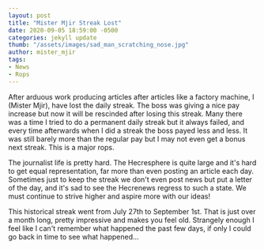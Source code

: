 ```yaml
---
layout: post
title: "Mister Mjir Streak Lost"
date: 2020-09-05 18:59:00 -0500
categories: jekyll update
thumb: "/assets/images/sad_man_scratching_nose.jpg"
author: mister_mjir
tags:
- News
- Rops
---
```


After arduous work producing articles after articles like a factory machine, I (Mister Mjir), have lost the daily streak. The boss was giving a nice pay increase but
now it will be rescinded after losing this streak. Many there was a time I tried to do a permanent daily streak but it always failed, and every time afterwards when
I did a streak the boss payed less and less. It was still barely more than the regular pay but I may not even get a bonus next streak. This is a major rops.

The journalist life is pretty hard. The Hecresphere is quite large and it's hard to get equal representation, far more than even posting an article each day. Sometimes
just to keep the streak we don't even post news but put a letter of the day, and it's sad to see the Hecrenews regress to such a state. We must continue to strive
higher and aspire more with our ideas!

This historical streak went from July 27th to September 1st. That is just over a month long, pretty impressive and makes you feel old. Strangely enough I feel like
I can't remember what happened the past few days, if only I could go back in time to see what happened...
